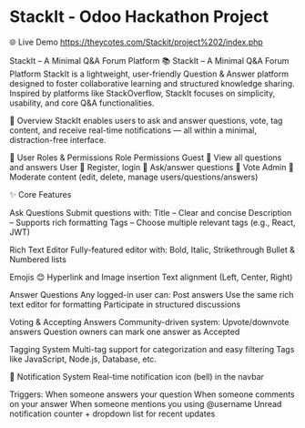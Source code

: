 # StackIt - Odoo Hackathon Project

🌐 Live Demo https://theycotes.com/Stackit/project%202/index.php

StackIt – A Minimal Q&A Forum Platform 📚 StackIt – A Minimal Q&A Forum Platform StackIt is a lightweight, user-friendly Question & Answer platform designed to foster collaborative learning and structured knowledge sharing. Inspired by platforms like StackOverflow, StackIt focuses on simplicity, usability, and core Q&A functionalities.

🚀 Overview StackIt enables users to ask and answer questions, vote, tag content, and receive real-time notifications — all within a minimal, distraction-free interface.

👥 User Roles & Permissions Role Permissions Guest 🔹 View all questions and answers User 🔹 Register, login 🔹 Ask/answer questions 🔹 Vote Admin 🔹 Moderate content (edit, delete, manage users/questions/answers)

✨ Core Features

Ask Questions Submit questions with: Title – Clear and concise Description – Supports rich formatting Tags – Choose multiple relevant tags (e.g., React, JWT)

Rich Text Editor Fully-featured editor with: Bold, Italic, Strikethrough Bullet & Numbered lists

Emojis 😊 Hyperlink and Image insertion Text alignment (Left, Center, Right)

Answer Questions Any logged-in user can:
Post answers Use the same rich text editor for formatting Participate in structured discussions

Voting & Accepting Answers Community-driven system: Upvote/downvote answers Question owners can mark one answer as Accepted

Tagging System Multi-tag support for categorization and easy filtering Tags like JavaScript, Node.js, Database, etc.

🔔 Notification System Real-time notification icon (bell) in the navbar

Triggers: When someone answers your question When someone comments on your answer When someone mentions you using @username Unread notification counter + dropdown list for recent updates
